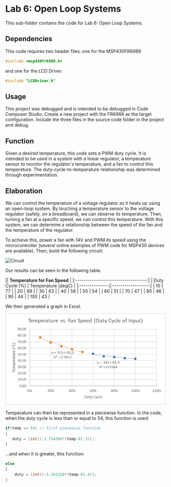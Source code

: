 # Lab 6: Open Loop Systems

This sub-folder contains the code for Lab 6: Open Loop Systems.

## Dependencies

This code requires two header files: one for the MSP430FR6989

```c
#include <msp430fr6989.h>
```

and one for the LCD Driver.

```c
#include "LCDDriver.h"
```

## Usage

This project was debugged and is intended to be debugged in Code Composer Studio. Create a new project with the FR6989 as the target configuration. Include the three files in the source code folder in the project and debug.

## Function

Given a desired temperature, this code sets a PWM duty cycle. It is intended to be used in a system with a linear regulator, a temperature sensor to monitor the regulator's temperature, and a fan to control this temperature. The duty-cycle-to-temperature relationship was determined through experimentation.

## Elaboration

We can control the temperature of a voltage regulator as it heats up using an open-loop system. By touching a temperature sensor to the voltage regulator (safely, on a breadboard), we can observe its temperature. Then, turning a fan at a specific speed, we can control this temperature. With this system, we can determine a relationship between the speed of the fan and the temperature of the regulator.

To achieve this, power a fan with 14V and PWM its speed using the microcontroller (several online examples of PWM code for MSP430 devices are available). Then, build the following circuit:

![Circuit]()



Our results can be seen in the following table.

||   **Temperature for Fan Speed**    |
|:-----------------------------------:|
| Duty Cycle (%) | Temperature (degC) |
|:--------------:|:------------------:|
| 10             | 77                 |
| 20             | 69                 |
| 30             | 63                 |
| 40             | 58                 |
| 50             | 54                 |
| 60             | 51                 |
| 70             | 47                 |
| 80             | 46                 |
| 90             | 44                 |
| 100            | 43                 |

We then generated a graph in Excel.

 ![Temperature vs. Duty Cycle](temp_vs_duty.png)

Temperature can then be represented in a piecewise function. In the code, when the duty cycle is less than or equal to 54, this function is used:

```c
if(temp >= 54) // first piecewise function
{
   duty = (int)(-1.754386*(temp-81.3));
}
```

...and when it is greater, this function:

```c
else
{
    duty = (int)(-5.263158*(temp-61.4));
}
```
